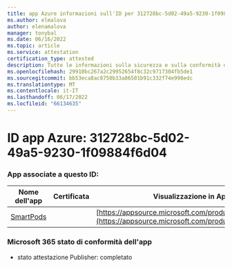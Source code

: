 ```yaml
---
title: app Azure informazioni sull'ID per 312728bc-5d02-49a5-9230-1f09884f6d04
ms.author: elmalova
author: elenamalova
manager: tonybal
ms.date: 06/16/2022
ms.topic: article
ms.service: attestation
certification_type: attested
description: Tutte le informazioni sulla sicurezza e sulla conformità disponibili per 312728bc-5d02-49a5-9230-1f09884f6d04.
ms.openlocfilehash: 29910bc267a2c29952654f8c32c9717304fb5de1
ms.sourcegitcommit: bb53eca8ac8750b33a86501b91c332f74e998edc
ms.translationtype: MT
ms.contentlocale: it-IT
ms.lasthandoff: 06/17/2022
ms.locfileid: "66134635"
---
```

# <a name="azure-app-id-312728bc-5d02-49a5-9230-1f09884f6d04"></a>ID app Azure: 312728bc-5d02-49a5-9230-1f09884f6d04


### <a name="apps-associated-with-this-id"></a>App associate a questo ID:
| **Nome dell'app** | **Certificata** | **Visualizzazione in AppSource** |
|--------------|---------------|-----------------------|
| [SmartPods](../forward/WA200004105.md) |  | [https://appsource.microsoft.com/product/office/WA200004105](https://appsource.microsoft.com/product/office/WA200004105) |

### <a name="microsoft-365-app-compliance-status"></a>Microsoft 365 stato di conformità dell'app
- stato attestazione Publisher: completato
